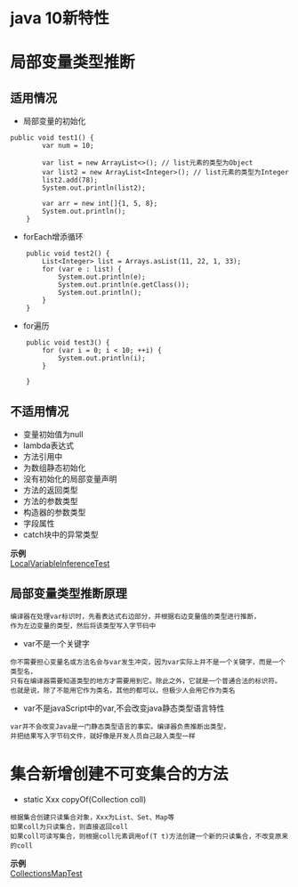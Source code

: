 java 10新特性
==

# 局部变量类型推断
## 适用情况
* 局部变量的初始化
```text
public void test1() {
        var num = 10;

        var list = new ArrayList<>(); // list元素的类型为Object
        var list2 = new ArrayList<Integer>(); // list元素的类型为Integer
        list2.add(78);
        System.out.println(list2);

        var arr = new int[]{1, 5, 8};
        System.out.println();
    }
```

* forEach增添循环
```text
    public void test2() {
        List<Integer> list = Arrays.asList(11, 22, 1, 33);
        for (var e : list) {
            System.out.println(e);
            System.out.println(e.getClass());
            System.out.println();
        }
    }
```

* for遍历
```text
    public void test3() {
        for (var i = 0; i < 10; ++i) {
            System.out.println(i);
        }

    }
```

## 不适用情况
* 变量初始值为null
* lambda表达式
* 方法引用中
* 为数组静态初始化
* 没有初始化的局部变量声明
* 方法的返回类型
* 方法的参数类型
* 构造器的参数类型
* 字段属性
* catch块中的异常类型

**示例**  
[LocalVariableInferenceTest](./src/com/java/www/LocalVariableInferenceTest.java)

## 局部变量类型推断原理
```text
编译器在处理var标识时，先看表达式右边部分，并根据右边变量值的类型进行推断，
作为左边变量的类型，然后将该类型写入字节码中
```
* var不是一个关键字
```text
你不需要担心变量名或方法名会与var发生冲突，因为var实际上并不是一个关键字，而是一个类型名，
只有在编译器需要知道类型的地方才需要用到它。除此之外，它就是一个普通合法的标识符。
也就是说，除了不能用它作为类名，其他的都可以，但极少人会用它作为类名
```

* var不是javaScript中的var,不会改变java静态类型语言特性
```text
var并不会改变Java是一门静态类型语言的事实。编译器负责推断出类型，
并把结果写入字节码文件，就好像是开发人员自己敲入类型一样
```

# 集合新增创建不可变集合的方法
* static Xxx<E> copyOf(Collection<E> coll)
```text
根据集合创建只读集合对象，Xxx为List、Set、Map等
如果coll为只读集合，则直接返回coll
如果coll可读写集合，则根据coll元素调用of(T t)方法创建一个新的只读集合，不改变原来的coll
```

**示例**  
[CollectionsMapTest](./src/com/java/www/CollectionsMapTest.java)  
